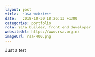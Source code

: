 ```yaml
---
layout: post
title:  "RSA Website"
date:   2018-10-30 18:26:13 +1300
categories: portfolio
role: Site builder, front end developer
websiteUrl: https://www.rsa.org.nz
imageUrl: rsa-400.png
---
```

Just a test
